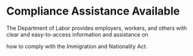 # Compliance Assistance Available

The Department of Labor provides employers, workers, and others with clear and easy-to-access information and assistance on

how to comply with the Immigration and Nationality Act.